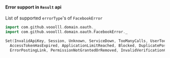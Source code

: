 #### Error support in `Result` api

List of supported `errorType`'s of `FacebookError`
```scala
import com.github.vooolll.domain.oauth._
import com.github.vooolll.domain.oauth.FacebookError._

Set(InvalidApiKey, Session, Unknown, ServiceDown, TooManyCalls, UserTooManyCalls, PermissionDenied,
  AccessTokenHasExpired, ApplicationLimitReached, Blocked, DuplicatePost,
  ErrorPostingLink, PermissionNotGrantedOrRemoved, InvalidVerificationCodeFormat, SpecifiedObjectNotFound)
```
